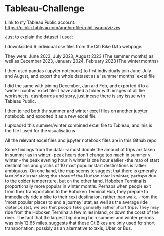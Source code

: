 # Tableau-Challenge

Link to my Tableau Public account: https://public.tableau.com/app/profile/rohit.asopa/vizzes

Just to explain the dataset I used:

I downlaoded 6 individual csv files from the Citi Bike Data webpage.

They were:
June 2023, July 2023, August 2023 (The summer months)
as well as 
December 2023, January 2024, February 2023 (The winter months)

I then used pandas (jupyter notebook) to first individually join June, July and August, and export the whole dataset as a 'summer months' excel file 

I did the same with joining December, Jan and Feb, and exported it to a 'winter months' excel file.
I have added a folder with images of all the worksheets, dashboards and story, just incase there is any issue with Tableau Public.

I then joined both the summer and winter excel files on another jupyter notebook, and exported it as a new excel file. 

I uploaded this summer/winter combined excel file to Tableau, and this is the file I used for the visualisations 

All the relevant excel files and jupyter notebook files are in this Github repo 


Some findings from the data:
-almost double the amount of trips are taken in summer as in winter 
-peak hours don't change too much in summer v winter - the peak evening hour in winter is one hour earlier 
-the map of start destinations and graphs of 10 most popular start destinations is rather ambiguous. On one hand, the map seems to 
suggest that there is generally less of a cluster along the shore of the Hudson river in winter, perhaps due to the colder temperature, 
but on the other hand, Hoboken Terminal is proportionally more popular in winter months. Perhaps when people exit from their transportation to the 
Hoboken Terminal Hub, they prepare to immediately ride a bike to their next destination, rather than walk. 
-from the 'most popular places to end a journey' stat, as well as the average ride distance stat, we see that people take generally rather short trips. They may ride from 
the Hoboken Terminal a few miles inland, or down the coast of the river. The fact that the largest trip during both summer and winter periods was only 12.65 miles, suggests that
these CitiBikes are only used for short transportation, possibly as an alternative to taxis, Uber, or Bus.
